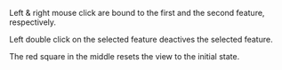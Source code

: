 Left & right mouse click are bound to the first and the second feature, respectively. 

Left double click on the selected feature deactives the selected feature.

The red square in the middle resets the view to the initial state.